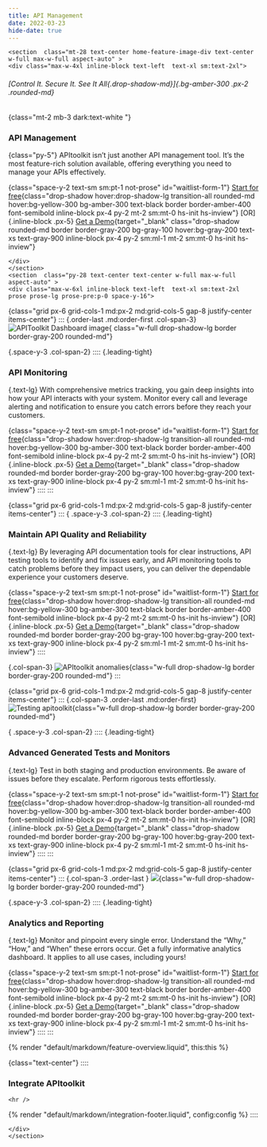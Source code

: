 ```yaml
---
title: API Management
date: 2022-03-23
hide-date: true
---
```


```=html
<section  class="mt-28 text-center home-feature-image-div text-center w-full max-w-full aspect-auto" >
<div class="max-w-4xl inline-block text-left  text-xl sm:text-2xl">
```

###### [*Control It. Secure It. See It All*{.drop-shadow-md}]{.bg-amber-300 .px-2 .rounded-md}

{class="mt-2 mb-3 dark:text-white "}

### API Management

{class="py-5"}
APItoolkit isn’t just another API management tool. It’s the most feature-rich solution available, offering everything you need to manage your APIs effectively.

{class="space-y-2 text-sm sm:pt-1 not-prose" id="waitlist-form-1"}
[Start for free](https://app.apitoolkit.io){class="drop-shadow hover:drop-shadow-lg transition-all rounded-md hover:bg-yellow-300 bg-amber-300 text-black border border-amber-400 font-semibold inline-block px-4 py-2 mt-2 sm:mt-0 hs-init hs-inview"}
[OR]{.inline-block .px-5}
[Get a Demo](https://calendar.app.google/1a4HG5GZYv1sjjZG6){target="\_blank" class="drop-shadow rounded-md border border-gray-200 bg-gray-100 hover:bg-gray-200 text-xs text-gray-900 inline-block px-4 py-2 sm:ml-1 mt-2 sm:mt-0 hs-init hs-inview"}

```=html
</div>
</section>
<section  class="py-28 text-center text-center w-full max-w-full aspect-auto" >
<div class="max-w-6xl inline-block text-left  text-xl sm:text-2xl prose prose-lg prose-pre:p-0 space-y-16">
```

{class="grid px-6 grid-cols-1 md:px-2 md:grid-cols-5 gap-8 justify-center items-center"}
:::
{.order-last .md:order-first .col-span-3}
![APIToolkit Dashboard image](/assets/img/screenshots/analytics_zoomed.png){ class="w-full drop-shadow-lg border border-gray-200 rounded-md"}

{.space-y-3 .col-span-2}
::::
{.leading-tight}

### API Monitoring

{.text-lg}
With comprehensive metrics tracking, you gain deep insights into how your API interacts with your system. Monitor every call and leverage alerting and notification to ensure you catch errors before they reach your customers.

{class="space-y-2 text-sm sm:pt-1 not-prose" id="waitlist-form-1"}
[Start for free](https://app.apitoolkit.io){class="drop-shadow hover:drop-shadow-lg transition-all rounded-md hover:bg-yellow-300 bg-amber-300 text-black border border-amber-400 font-semibold inline-block px-4 py-2 mt-2 sm:mt-0 hs-init hs-inview"}
[OR]{.inline-block .px-5}
[Get a Demo](https://calendar.app.google/1a4HG5GZYv1sjjZG6){target="\_blank" class="drop-shadow rounded-md border border-gray-200 bg-gray-100 hover:bg-gray-200 text-xs text-gray-900 inline-block px-4 py-2 sm:ml-1 mt-2 sm:mt-0 hs-init hs-inview"}
::::
:::

{class="grid px-6 grid-cols-1 md:px-2 md:grid-cols-5 gap-8 justify-center items-center"}
:::
{ .space-y-3 .col-span-2}
::::
{.leading-tight}

### Maintain API Quality and Reliability

{.text-lg}
By leveraging API documentation tools for clear instructions, API testing tools to identify and fix issues early, and API monitoring tools to catch problems before they impact users, you can deliver the dependable experience your customers deserve.

{class="space-y-2 text-sm sm:pt-1 not-prose" id="waitlist-form-1"}
[Start for free](https://app.apitoolkit.io){class="drop-shadow hover:drop-shadow-lg transition-all rounded-md hover:bg-yellow-300 bg-amber-300 text-black border border-amber-400 font-semibold inline-block px-4 py-2 mt-2 sm:mt-0 hs-init hs-inview"}
[OR]{.inline-block .px-5}
[Get a Demo](https://calendar.app.google/1a4HG5GZYv1sjjZG6){target="\_blank" class="drop-shadow rounded-md border border-gray-200 bg-gray-100 hover:bg-gray-200 text-xs text-gray-900 inline-block px-4 py-2 sm:ml-1 mt-2 sm:mt-0 hs-init hs-inview"}
::::

{.col-span-3}
![APItoolkit anomalies](/assets/img/screenshots/errors_zoomed.png){class="w-full drop-shadow-lg border border-gray-200 rounded-md"}
:::

{class="grid px-6 grid-cols-1 md:px-2 md:grid-cols-5 gap-8 justify-center items-center"}
:::
{.col-span-3 .order-last .md:order-first}
![Testing apitoolkit](Testing_apitoolkit.jpeg){class="w-full drop-shadow-lg border border-gray-200 rounded-md"}

{ .space-y-3 .col-span-2}
::::
{.leading-tight}

### Advanced Generated Tests and Monitors

{.text-lg}
Test in both staging and production environments. Be aware of issues before they escalate. Perform rigorous tests effortlessly.

{class="space-y-2 text-sm sm:pt-1 not-prose" id="waitlist-form-1"}
[Start for free](https://app.apitoolkit.io){class="drop-shadow hover:drop-shadow-lg transition-all rounded-md hover:bg-yellow-300 bg-amber-300 text-black border border-amber-400 font-semibold inline-block px-4 py-2 mt-2 sm:mt-0 hs-init hs-inview"}
[OR]{.inline-block .px-5}
[Get a Demo](https://calendar.app.google/1a4HG5GZYv1sjjZG6){target="\_blank" class="drop-shadow rounded-md border border-gray-200 bg-gray-100 hover:bg-gray-200 text-xs text-gray-900 inline-block px-4 py-2 sm:ml-1 mt-2 sm:mt-0 hs-init hs-inview"}
::::
:::

{class="grid px-6 grid-cols-1 md:px-2 md:grid-cols-5 gap-8 justify-center items-center"}
:::
{.col-span-3 .order-last }
![](reporting_apitoolkit.jpeg){class="w-full drop-shadow-lg border border-gray-200 rounded-md"}

{.space-y-3 .col-span-2}
::::
{.leading-tight}

### Analytics and Reporting

{.text-lg}
Monitor and pinpoint every single error. Understand the “Why,” “How,” and “When” these errors occur. Get a fully informative analytics dashboard. It applies to all use cases, including yours!

{class="space-y-2 text-sm sm:pt-1 not-prose" id="waitlist-form-1"}
[Start for free](https://app.apitoolkit.io){class="drop-shadow hover:drop-shadow-lg transition-all rounded-md hover:bg-yellow-300 bg-amber-300 text-black border border-amber-400 font-semibold inline-block px-4 py-2 mt-2 sm:mt-0 hs-init hs-inview"}
[OR]{.inline-block .px-5}
[Get a Demo](https://calendar.app.google/1a4HG5GZYv1sjjZG6){target="\_blank" class="drop-shadow rounded-md border border-gray-200 bg-gray-100 hover:bg-gray-200 text-xs text-gray-900 inline-block px-4 py-2 sm:ml-1 mt-2 sm:mt-0 hs-init hs-inview"}
::::
:::

{% render "default/markdown/feature-overview.liquid", this:this %}

{class="text-center"}
::::

### Integrate APItoolkit

```=html
<hr />
```

{% render "default/markdown/integration-footer.liquid", config:config %}
::::

```=html
</div>
</section>
```
